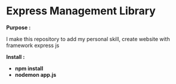 <h1> Express Management Library </h1>

<b> Purpose : </b>
 <p>
  I make this repository to add my personal skill, create website with framework express js
 </p>
 
<b> Install : </b>
 <ul>
  <li>
    <b> npm install </b>
  </li>
  <li>
    <b> nodemon app.js </b>
  </li>
 </ul>

